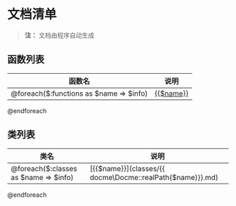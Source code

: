 # 文档清单

> **注：** 文档由程序自动生成

## 函数列表 
| 函数名 | 说明 |
|------|-----|  
@foreach($:functions as $name => $info)| [{{$name}}](functions/{{$name}}.md) |  {{!$info['functionDoc']}}  |
@endforeach



## 类列表

| 类名 | 说明 |
|------|-----|
@foreach($:classes as $name => $info)|[{{$name}}](classes/{{ docme\Docme::realPath($name)}}.md) | {{!$info['classDoc']}} |
@endforeach